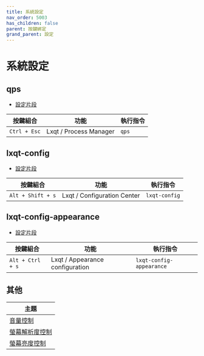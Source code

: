 ```yaml
---
title: 系統設定
nav_order: 5003
has_children: false
parent: 按鍵綁定
grand_parent: 設定
---
```



# 系統設定


## qps

* [設定片段](https://github.com/samwhelp/ultramarine-lxqt-adjustment/blob/main/prototype/main/lxqt-config/Main/asset/overlay/etc/skel/.config/openbox/helper/share/gen/openbox-gen-rc/Section/Keybind/SystemSetting.php#L29-L37)

| 按鍵組合           | 功能        | 執行指令             |
| ----------------- | ------------ | -------------------- |
| `Ctrl + Esc`  | Lxqt / Process Manager | `qps` |




## lxqt-config

* [設定片段](https://github.com/samwhelp/ultramarine-lxqt-adjustment/blob/main/prototype/main/lxqt-config/Main/asset/overlay/etc/skel/.config/openbox/helper/share/gen/openbox-gen-rc/Section/Keybind/SystemSetting.php#L19-L28)

| 按鍵組合           | 功能        | 執行指令             |
| ----------------- | ------------ | -------------------- |
| `Alt + Shift + s`  | Lxqt / Configuration Center | `lxqt-config` |




## lxqt-config-appearance

* [設定片段](https://github.com/samwhelp/ultramarine-lxqt-adjustment/blob/main/prototype/main/lxqt-config/Main/asset/overlay/etc/skel/.config/openbox/helper/share/gen/openbox-gen-rc/Section/Keybind/SystemSetting.php#L17-L26)

| 按鍵組合           | 功能        | 執行指令             |
| ----------------- | ------------ | -------------------- |
| `Alt + Ctrl + s`  | Lxqt / Appearance configuration | `lxqt-config-appearance` |



## 其他

| 主題 |
| --- |
| [音量控制](volume-control) |
| [螢幕解析度控制](monitor-resolution-control) |
| [螢幕亮度控制](monitor-brightness-control) |

